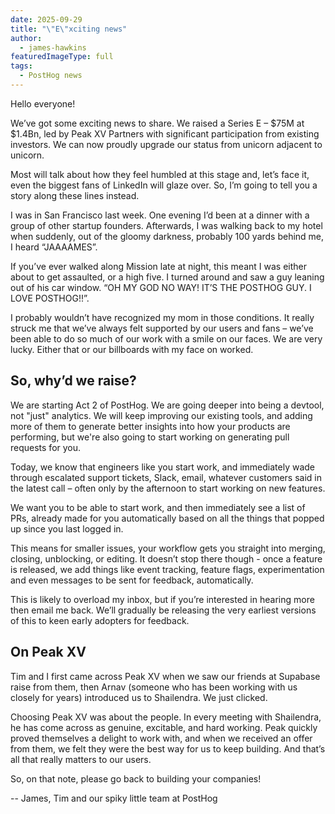 ```yaml
---
date: 2025-09-29
title: "\"E\"xciting news"
author:
  - james-hawkins
featuredImageType: full
tags:
  - PostHog news
---
```


Hello everyone!

We’ve got some exciting news to share. We raised a Series E – $75M at $1.4Bn, led by Peak XV Partners with significant participation from existing investors. We can now proudly upgrade our status from unicorn adjacent to unicorn.

Most will talk about how they feel humbled at this stage and, let’s face it, even the biggest fans of LinkedIn will glaze over. So, I’m going to tell you a story along these lines instead.

I was in San Francisco last week. One evening I’d been at a dinner with a group of other startup founders. Afterwards, I was walking back to my hotel when suddenly, out of the gloomy darkness, probably 100 yards behind me, I heard “JAAAAMES”.

If you’ve ever walked along Mission late at night, this meant I was either about to get assaulted, or a high five. I turned around and saw a guy leaning out of his car window. “OH MY GOD NO WAY! IT’S THE POSTHOG GUY. I LOVE POSTHOG!!”. 

I probably wouldn’t have recognized my mom in those conditions. It really struck me that we’ve always felt supported by our users and fans – we’ve been able to do so much of our work with a smile on our faces. We are very lucky. Either that or our billboards with my face on worked.

## So, why’d we raise?

We are starting Act 2 of PostHog. We are going deeper into being a devtool, not "just" analytics. We will keep improving our existing tools, and adding more of them to generate better insights into how your products are performing, but we're also going to start working on generating pull requests for you.

Today, we know that engineers like you start work, and immediately wade through escalated support tickets, Slack, email, whatever customers said in the latest call – often only by the afternoon to start working on new features. 

We want you to be able to start work, and then immediately see a list of PRs, already made for you automatically based on all the things that popped up since you last logged in. 

This means for smaller issues, your workflow gets you straight into merging, closing, unblocking, or editing. It doesn’t stop there though - once a feature is released, we add things like event tracking, feature flags, experimentation and even messages to be sent for feedback, automatically. 

This is likely to overload my inbox, but if you’re interested in hearing more then email me back. We’ll gradually be releasing the very earliest versions of this to keen early adopters for feedback.

## On Peak XV

Tim and I first came across Peak XV when we saw our friends at Supabase raise from them, then Arnav (someone who has been working with us closely for years) introduced us to Shailendra. We just clicked. 

Choosing Peak XV was about the people. In every meeting with Shailendra, he has come across as genuine, excitable, and hard working. Peak quickly proved themselves a delight to work with, and when we received an offer from them, we felt they were the best way for us to keep building. And that’s all that really matters to our users.

So, on that note, please go back to building your companies!

-- James, Tim and our spiky little team at PostHog
